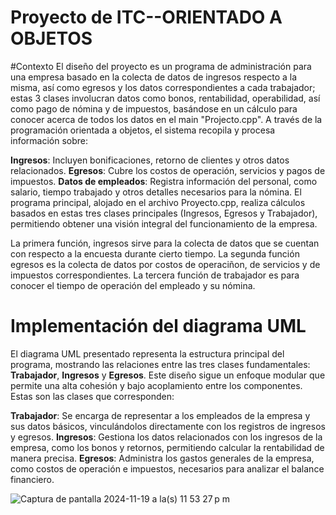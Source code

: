 # Proyecto de ITC--ORIENTADO A OBJETOS

#Contexto
El diseño del proyecto es un programa de administración para una empresa basado en la colecta de datos de ingresos respecto a la misma, así como egresos y los datos correspondientes a cada trabajador; estas 3 clases involucran datos como bonos, rentabilidad, operabilidad, así como pago de nómina y de impuestos, basándose en un cálculo para conocer acerca de todos los datos en el main "Projecto.cpp". A través de la programación orientada a objetos, el sistema recopila y procesa información sobre:

__Ingresos__: Incluyen bonificaciones, retorno de clientes y otros datos relacionados.
__Egresos__: Cubre los costos de operación, servicios y pagos de impuestos.
__Datos de empleados__: Registra información del personal, como salario, tiempo trabajado y otros detalles necesarios para la nómina.
El programa principal, alojado en el archivo Proyecto.cpp, realiza cálculos basados en estas tres clases principales (Ingresos, Egresos y Trabajador), permitiendo obtener una visión integral del funcionamiento de la empresa.

La primera función, ingresos sirve para la colecta de datos que se cuentan con respecto a la encuesta durante cierto tiempo.
La segunda función egresos es la colecta de datos por costos de operaciñon, de servicios y de impuestos correspondientes.
La tercera función de trabajador es para conocer el tiempo de operación del empleado y su nómina.


# Implementación del diagrama UML

El diagrama UML presentado representa la estructura principal del programa, mostrando las relaciones entre las tres clases fundamentales: __Trabajador__, __Ingresos__ y __Egresos__. Este diseño sigue un enfoque modular que permite una alta cohesión y bajo acoplamiento entre los componentes. Estas son las clases que corresponden:

__Trabajador__: Se encarga de representar a los empleados de la empresa y sus datos básicos, vinculándolos directamente con los registros de ingresos y egresos.
__Ingresos__: Gestiona los datos relacionados con los ingresos de la empresa, como los bonos y retornos, permitiendo calcular la rentabilidad de manera precisa.
__Egresos__: Administra los gastos generales de la empresa, como costos de operación e impuestos, necesarios para analizar el balance financiero.

![Captura de pantalla 2024-11-19 a la(s) 11 53 27 p m](https://github.com/user-attachments/assets/cccc13d2-0cb3-4c60-a3d2-38fb7d785e82)

